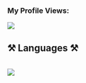 ### My Profile Views:
![](https://komarev.com/ghpvc/?username=SavJas)



<h2 align="left">⚒️ Languages ⚒️</h2>
<br/>
<div align="left">
    <img src="https://skillicons.dev/icons?i=html,css,python,go,vscode,github,discord" />
</div>
